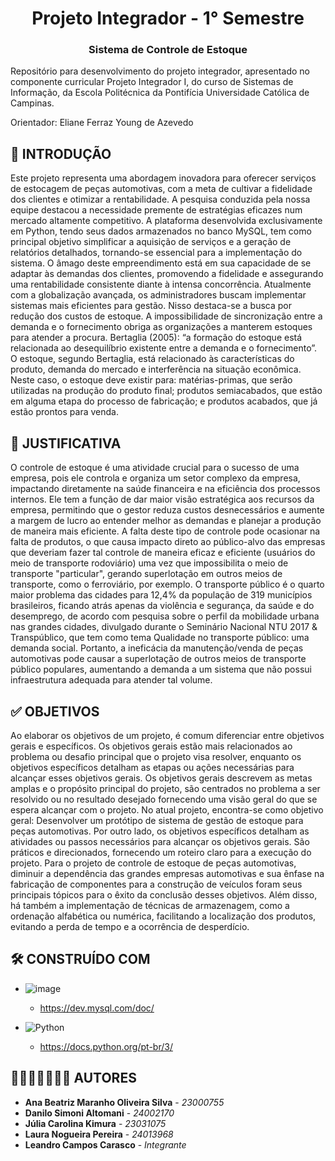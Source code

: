 <h1 align="center"> Projeto Integrador - 1° Semestre </h1> 
<h3 align="center"> Sistema de Controle de Estoque </h3> 

Repositório para  desenvolvimento do projeto integrador, apresentado no componente curricular Projeto Integrador I, do curso de Sistemas de Informação, da Escola Politécnica da Pontifícia Universidade Católica de Campinas.

Orientador: Eliane Ferraz Young de Azevedo

## 📄 INTRODUÇÃO

  Este projeto representa uma abordagem inovadora para oferecer serviços de estocagem de peças automotivas, com a meta de cultivar a fidelidade dos clientes e otimizar a rentabilidade. A pesquisa conduzida pela nossa equipe destacou a necessidade premente de estratégias eficazes num mercado altamente competitivo. 
  A plataforma desenvolvida exclusivamente em Python, tendo seus dados armazenados no banco MySQL, tem como principal objetivo simplificar a aquisição de serviços e a geração de relatórios detalhados, tornando-se essencial para a implementação do sistema. 
  O âmago deste empreendimento está em sua capacidade de se adaptar às demandas dos clientes, promovendo a fidelidade e assegurando uma rentabilidade consistente diante à intensa concorrência. 
Atualmente com a globalização avançada, os administradores buscam implementar sistemas mais eficientes para gestão. Nisso destaca-se a busca por redução dos custos de estoque. A impossibilidade de sincronização entre a demanda e o fornecimento obriga as organizações a manterem estoques para atender a procura. Bertaglia (2005): “a formação do estoque está relacionada ao desequilíbrio existente entre a demanda e o fornecimento”. 
  O estoque, segundo Bertaglia, está relacionado às características do produto, demanda do mercado e interferência na situação econômica. Neste caso, o estoque deve existir para: matérias-primas, que serão utilizadas na produção do produto final; produtos semiacabados, que estão em alguma etapa do processo de fabricação; e produtos acabados, que já estão prontos para venda.

## 📄 JUSTIFICATIVA

  O controle de estoque é uma atividade crucial para o sucesso de uma empresa, pois ele controla e organiza um setor complexo da empresa, impactando diretamente na saúde financeira e na eficiência dos processos internos.
  Ele tem a função de dar maior visão estratégica aos recursos da empresa, permitindo que o gestor reduza custos desnecessários e aumente a margem de lucro ao entender melhor as demandas e planejar a produção de maneira mais eficiente.
  A falta deste tipo de controle pode ocasionar na falta de produtos, o que causa impacto direto ao público-alvo das empresas que deveriam fazer tal controle de maneira eficaz e eficiente (usuários do meio de transporte rodoviário) uma vez que impossibilita o meio de transporte "particular", gerando superlotação em outros meios de transporte, como o ferroviário, por exemplo.
  O transporte público é o quarto maior problema das cidades para 12,4% da população de 319 municípios brasileiros, ficando atrás apenas da violência e segurança, da saúde e do desemprego, de acordo com pesquisa sobre o perfil da mobilidade urbana nas grandes cidades, divulgado durante o Seminário Nacional NTU 2017 & Transpúblico, que tem como tema Qualidade no transporte público: uma demanda social.   Portanto, a ineficácia da manutenção/venda de peças automotivas pode causar a superlotação de outros meios de transporte público populares, aumentando a demanda a um sistema que não possui infraestrutura adequada para atender tal volume.

## ✅ OBJETIVOS

  Ao elaborar os objetivos de um projeto, é comum diferenciar entre objetivos gerais e específicos. Os objetivos gerais estão mais relacionados ao problema ou desafio principal que o projeto visa resolver, enquanto os objetivos específicos detalham as etapas ou ações necessárias para alcançar esses objetivos gerais.
  Os objetivos gerais descrevem as metas amplas e o propósito principal do projeto, são centrados no problema a ser resolvido ou no resultado desejado fornecendo uma visão geral do que se espera alcançar com o projeto. No atual projeto, encontra-se como objetivo geral: Desenvolver um protótipo de sistema de gestão de estoque para peças automotivas.
Por outro lado, os objetivos específicos detalham as atividades ou passos necessários para alcançar os objetivos gerais. São práticos e direcionados, fornecendo um roteiro claro para a execução do projeto.      Para o projeto de controle de estoque de peças automotivas, diminuir a dependência das grandes empresas automotivas e sua ênfase na fabricação de componentes para a construção de veículos foram seus principais tópicos para o êxito da conclusão desses objetivos. Além disso, há também a implementação de técnicas de armazenagem, como a ordenação alfabética ou numérica, facilitando a localização dos produtos, evitando a perda de tempo e a ocorrência de desperdício.

## 🛠️ CONSTRUÍDO COM

* ![image](https://img.shields.io/badge/MySQL-00000F?style=for-the-badge&logo=mysql&logoColor=white)
    * https://dev.mysql.com/doc/
 
* ![Python](https://img.shields.io/badge/python-3670A0?style=for-the-badge&logo=python&logoColor=ffdd54)
    * https://docs.python.org/pt-br/3/

## 👫🏻👨🏻‍🤝‍👨🏾 AUTORES

* **Ana Beatriz Maranho Oliveira Silva** - *23000755*
* **Danilo Simoni Altomani** - *24002170*
* **Júlia Carolina Kimura** - *23031075* 
* **Laura Nogueira Pereira** - *24013968* 
* **Leandro Campos Carasco** - *Integrante*
